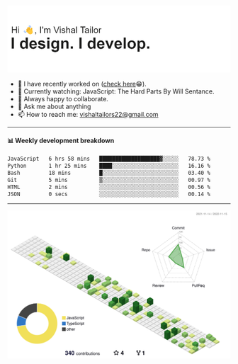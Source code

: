 ![Hi, I'm Vishal Tailor. I design. I develop.](https://github.com/vishaltailors/vishaltailors/blob/main/header.png?raw=true)

- 🔭 I have recently worked on ([check here](https://vishaltailor.com)😁).
- 🎦 Currently watching: JavaScript: The Hard Parts By Will Sentance.
- 👯 Always happy to collaborate.
- 💬 Ask me about anything
- 📫 How to reach me: <a href="mailto:vishaltailors22@gmail.com">vishaltailors22@gmail.com</a>

<hr /> 
<h4>📊 Weekly development breakdown</h4>
<!--START_SECTION:waka-->

```text
JavaScript   6 hrs 58 mins   ███████████████████▓░░░░░   78.73 %
Python       1 hr 25 mins    ████░░░░░░░░░░░░░░░░░░░░░   16.16 %
Bash         18 mins         █░░░░░░░░░░░░░░░░░░░░░░░░   03.40 %
Git          5 mins          ▒░░░░░░░░░░░░░░░░░░░░░░░░   00.97 %
HTML         2 mins          ░░░░░░░░░░░░░░░░░░░░░░░░░   00.56 %
JSON         0 secs          ░░░░░░░░░░░░░░░░░░░░░░░░░   00.14 %
```

<!--END_SECTION:waka-->
<hr /> 

![](./profile-3d-contrib/profile-green-animate.svg)
